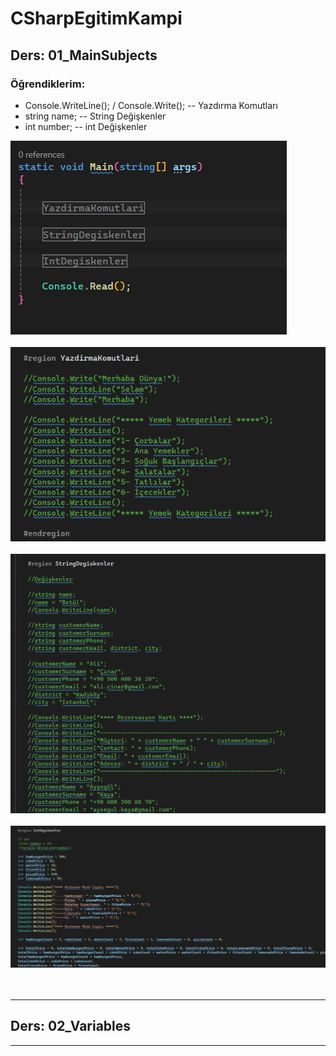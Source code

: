 # CSharpEgitimKampi

<h2>Ders: 01_MainSubjects</h2>
<h3>Öğrendiklerim:</h3>
<ul>
<li>Console.WriteLine(); / Console.Write(); -- Yazdırma Komutları</li>
<li>string name; -- String Değişkenler</li>
<li>int number; -- int Değişkenler </li>
</ul>

![alt text](image.png)
<br> <br>
![](image-1.png)
<br> <br>
![](image-2.png)
<br> <br>
![alt text](image-3.png)
<br> <br>
<br>
<hr>
<h2> Ders: 02_Variables </h2>
<hr>
